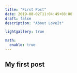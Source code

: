 ```yaml
---
title: "First Post"
date: 2019-08-02T11:04:49+08:00
draft: false
description: "About LoveIt"

lightgallery: true

math:
  enable: true
---
```


## My first post
